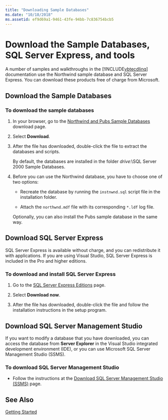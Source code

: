 ```yaml
---
title: "Downloading Sample Databases"
ms.date: "10/18/2018"
ms.assetid: ef9d69a1-9461-43fe-94bb-7c836754bcb5
---
```

# Download the Sample Databases, SQL Server Express, and tools
A number of samples and walkthroughs in the [!INCLUDE[vbtecdlinq](../../../../../../includes/vbtecdlinq-md.md)] documentation use the Northwind sample database and SQL Server Express. You can download these products free of charge from Microsoft.

## Download the Sample Databases

### To download the sample databases

1.  In your browser, go to the [Northwind and Pubs Sample Databases](https://go.microsoft.com/fwlink?linkid=64296) download page.  
  
1.  Select **Download**.  
  
1.  After the file has downloaded, double-click the file to extract the databases and scripts.  
  
     By default, the databases are installed in the folder *drive*:\SQL Server 2000 Sample Databases.

1. Before you can use the Northwind database, you have to choose one of two options:

    - Recreate the database by running the `instnwnd.sql` script file in the installation folder.

    - Attach the `northwnd.mdf` file with its corresponding `*.ldf` log file.

    Optionally, you can also install the Pubs sample database in the same way.
  
## Download SQL Server Express  
SQL Server Express is available without charge, and you can redistribute it with applications. If you are using Visual Studio, SQL Server Express is included in the Pro and higher editions.  
  
### To download and install SQL Server Express 
  
1.  Go to the [SQL Server Express Editions](https://www.microsoft.com/sql-server/sql-server-editions-express) page.  
  
1.  Select **Download now**. 
  
1.  After the file has downloaded, double-click the file and follow the installation instructions in the setup program.  
  
## Download SQL Server Management Studio
If you want to modify a database that you have downloaded, you can access the database from **Server Explorer** in the Visual Studio integrated development environment (IDE), or you can use Microsoft SQL Server Management Studio (SSMS).  
  
### To download SQL Server Management Studio  
  
-   Follow the instructions at the [Download SQL Server Management Studio (SSMS)](/sql/ssms/download-sql-server-management-studio-ssms) page.  
  
## See Also  
 [Getting Started](../../../../../../docs/framework/data/adonet/sql/linq/getting-started.md)
